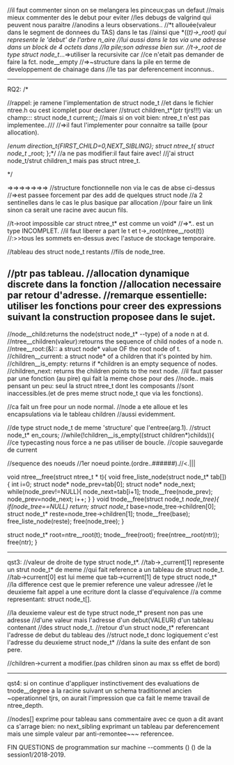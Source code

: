 //il faut commenter sinon on se melangera les pinceux;pas un defaut
  //mais mieux commenter des le debut pour eviter
  //les debugs de valgrind qui peuvent nous paraitre
  //anodins a leurs observations..
  //*t  allouée(valeur dans le segment de donnees du TAS) dans le tas
  //ainsi que *((*t)->_root) qui represente le 'debut' de l'arbre n_aire
  //lui aussi dans le tas via une adresse dans un block de 4 octets dans
  //la pile;son adresse bien sur.
  //t->_root de type struct node_t*...=>utiliser la recursivite car
  //ce n'etait pas demander de faire la fct. node__empty
  //=>~structure dans la pile en terme de developpement de chainage dans
  //le tas par deferencement inconnus..
***************

RQ2:
/*

//rappel: je ramene l'implementation de struct node_t
//et dans le fichier ntree.h ou cest icomplet pour declarer
//struct children_t*(ptr tjrs!!!) via: un champ::: struct node_t current;;
//mais si on voit bien: ntree_t n'est pas implementee..///
//=>il faut l'implementer pour connaitre sa taille (pour allocation).

/*enum direction_t{FIRST_CHILD=0,NEXT_SIBLING};
struct ntree_t{
  struct node_t* _root;
  };*/
//a ne pas modifier:il faut faire avec!
//j'ai struct node_t/strut children_t mais pas struct ntree_t.

*/

=>=>=>=>=>=>=>
//structure fonctionnelle non via le cas de abse ci-dessus
    //=>est passee forcement par des add de quelques struct node
    //a 2 sentinelles dans le cas le plus basique par allocation
    //pour faire un link sinon ca serait une racine avec aucun fils.
    
//t->root impossible car struct ntree_t* est comme un void*
  //=>*.. est un type INCOMPLET.
  //il faut liberer a part le t et t->_root(ntree__root(t))
  //:>>tous les sommets en-dessus avec l'astuce de stockage temporaire.

//tableau des struct node_t restants
    //fils de node_tree.

//ptr pas tableau.
//allocation dynamique discrete dans la fonction
 //allocation necessaire par retour d'adresse.
//remarque essentielle: utiliser les fonctions pour creer des expressions suivant la construction proposee dans le sujet. 
 ---------------------
 //node__child:returns the node(struct node_t* --type) of a node n at d.
  //ntree__children(valeur):retourns the sequence of child nodes of a node n.
  //ntree__root:(&):: a struct node* value OF the root node of t.
  //children__current: a struct node* of a children that it's pointed by him.
  //children__is_empty: returns if *children is an empty sequence of nodes.
  //children_next: returns the children points to the next node.
  //il faut passer par une fonction (au pire) qui fait la meme chose pour des
  //node.. mais pensant un peu: seul la struct ntree_t dont les composants
  //sont inaccessibles.(et de pres meme struct node_t que via les fonctions).





 //ca fait un free pour un node normal.
    //node a ete alloue et les encapsulations via le tableau children
    //aussi evidemment.



  //de type struct node_t de meme 'structure' que l'entree(arg.1).
    //struct node_t* en_cours;
    //while(!children__is_empty((struct children*)childs)){
    //ce typecasting nous force a ne pas utiliser de boucle.
    //copie sauvegarde de current






//sequence des noeuds
//1er noeud pointe.(ordre..######).//<.|||
















void ntree__free(struct ntree_t * t){
  void free_liste_node(struct node_t* tab[]){
    int i=0;
    struct node* node_prev=tab[0];
    struct node* node_next;
    while(node_prev!=NULL){
      node_next=tab[i+1];
      tnode__free(node_prev);
      node_prev=node_next;
      i++;
    }
  }
  void tnode__free(struct node_t *node_tree){
    if(node_tree==NULL) return;
    struct node_t* base=node_tree->children[0];
    struct node_t* reste=node_tree->children[1];
    tnode__free(base);
    free_liste_node(reste);
    free(node_tree);
  } 
  
  struct node_t* root=ntre__root(t);
  tnode__free(root);
  free(ntree__root(ntr));
  free(ntr);
}













********************************************
qst3:
//valeur de droite de type struct node_t*.
  //tab->_current[1] represente un strut node_t* de meme
  //qui fait reference a un tableau de struct node_t.
  //tab->current[0] est lui meme que tab->current[1] de type struct node_t*
  //la difference cest que le premier reference une valeur adressee
  //et le deuxieme fait appel a une ecriture dont la classe d'equivalence
  //a comme representant: struct node_t[].




//la deuxieme valeur est de type struct node_t* present non pas une adresse
  //d'une valeur mais l'adresse d'un debut(VALEUR) d'un tableau contenant
  //des struct node_t.
  //retour d'un struct node_t* referencant l'adresse de debut du tableau des
  //struct node_t donc logiquement c'est l'adresse du deuxieme struct node_t*
  //dans la suite des enfant de son pere.


 //children->current a modifier.(pas children sinon au max ss effet de bord)






******************************************
qst4:
si on continue d'appliquer instinctivement des evaluations de tnode__degree a la racine suivant un schema traditionnel ancien ~operationnel tjrs, on aurait l'impression que ca fait le meme travail de ntree_depth.

//nodes[] exprime pour tableau sans commentaire avec ce quon a dit avant ca s'arrage bien: no next_sibling exprimant un tableau par deferencement mais une simple valeur par anti-remontee~~~ referencee.

FIN QUESTIONS de programmation sur machine --comments ()  () de la session1/2018-2019.












